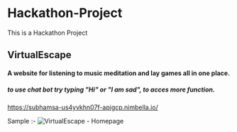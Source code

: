 # Hackathon-Project
This is a Hackathon Project 

## VirtualEscape 

#### A website for listening to music meditation and lay games all in one place.
##### to use chat bot try typing "Hi" or "I am sad", to acces more function.

https://subhamsa-us4yvkhn07f-apigcp.nimbella.io/

Sample :-
![VirtualEscape - Homepage](https://user-images.githubusercontent.com/52341551/97068730-f19a9300-15e7-11eb-92e9-8adde0a3384f.png)

